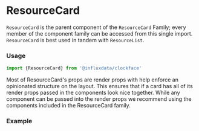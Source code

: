 # ResourceCard

`ResourceCard` is the parent component of the `ResourceCard` Family; every member of the component family can be accessed from this single import. `ResourceCard` is best used in tandem with `ResourceList`.

### Usage
```js
import {ResourceCard} from '@influxdata/clockface'
```

Most of ResourceCard's props are render props with help enforce an opinionated structure on the layout. This ensures that if a card has all of its render props passed in the components look nice together. While any component can be passed into the render props we recommend using the components included in the ResourceCard family.

### Example
<!-- STORY -->

<!-- STORY HIDE START -->

<!-- STORY HIDE END -->

<!-- PROPS -->
